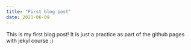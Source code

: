 ```yaml
---
title: "First blog post"
date: 2021-06-09
---
```

This is my first blog post! It is just a practice as part of the github pages with jekyl course :)
